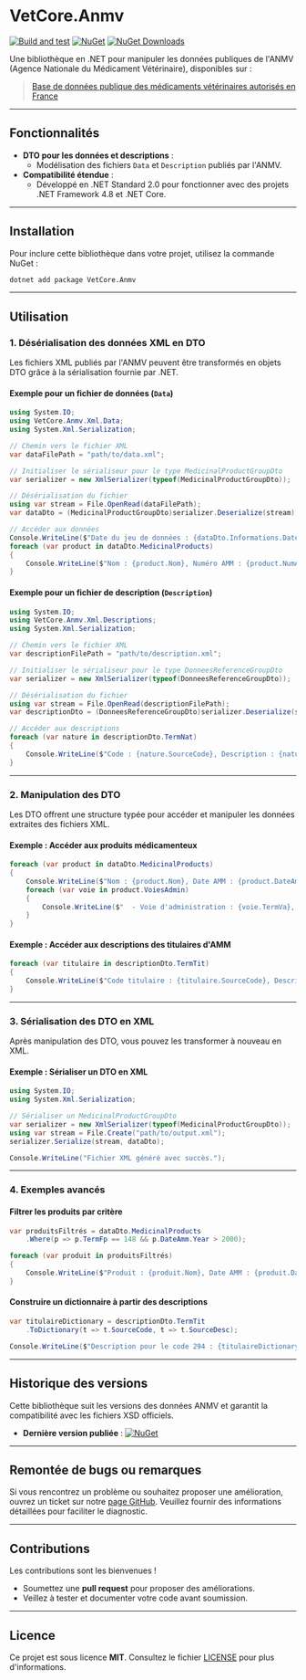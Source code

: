 # VetCore.Anmv

[![Build and test](https://github.com/CoreFactor-org/anmv/actions/workflows/dotnet-desktop.yml/badge.svg)](https://github.com/CoreFactor-org/anmv/actions/workflows/dotnet-desktop.yml)
[![NuGet](https://img.shields.io/nuget/v/VetCore.Anmv)](https://www.nuget.org/packages/VetCore.Anmv)
[![NuGet Downloads](https://img.shields.io/nuget/dt/VetCore.Anmv)](https://www.nuget.org/packages/VetCore.Anmv)

Une bibliothèque en .NET pour manipuler les données publiques de l'ANMV (Agence Nationale du Médicament Vétérinaire), disponibles sur :

> [Base de données publique des médicaments vétérinaires autorisés en France](https://www.data.gouv.fr/fr/datasets/base-de-donnees-publique-des-medicaments-veterinaires-autorises-en-france-1/)

---

## Fonctionnalités

- **DTO pour les données et descriptions** :
    - Modélisation des fichiers `Data` et `Description` publiés par l'ANMV.
- **Compatibilité étendue** :
    - Développé en .NET Standard 2.0 pour fonctionner avec des projets .NET Framework 4.8 et .NET Core.

---

## Installation

Pour inclure cette bibliothèque dans votre projet, utilisez la commande NuGet :

```bash
dotnet add package VetCore.Anmv
```

---

## Utilisation

### 1. Désérialisation des données XML en DTO

Les fichiers XML publiés par l'ANMV peuvent être transformés en objets DTO grâce à la sérialisation fournie par .NET.

#### Exemple pour un fichier de données (`Data`)

```csharp
using System.IO;
using VetCore.Anmv.Xml.Data;
using System.Xml.Serialization;

// Chemin vers le fichier XML
var dataFilePath = "path/to/data.xml";

// Initialiser le sérialiseur pour le type MedicinalProductGroupDto
var serializer = new XmlSerializer(typeof(MedicinalProductGroupDto));

// Désérialisation du fichier
using var stream = File.OpenRead(dataFilePath);
var dataDto = (MedicinalProductGroupDto)serializer.Deserialize(stream);

// Accéder aux données
Console.WriteLine($"Date du jeu de données : {dataDto.Informations.DateJeuDeDonnees}");
foreach (var product in dataDto.MedicinalProducts)
{
    Console.WriteLine($"Nom : {product.Nom}, Numéro AMM : {product.NumAmm}");
}
```

#### Exemple pour un fichier de description (`Description`)

```csharp
using System.IO;
using VetCore.Anmv.Xml.Descriptions;
using System.Xml.Serialization;

// Chemin vers le fichier XML
var descriptionFilePath = "path/to/description.xml";

// Initialiser le sérialiseur pour le type DonneesReferenceGroupDto
var serializer = new XmlSerializer(typeof(DonneesReferenceGroupDto));

// Désérialisation du fichier
using var stream = File.OpenRead(descriptionFilePath);
var descriptionDto = (DonneesReferenceGroupDto)serializer.Deserialize(stream);

// Accéder aux descriptions
foreach (var nature in descriptionDto.TermNat)
{
    Console.WriteLine($"Code : {nature.SourceCode}, Description : {nature.SourceDesc}");
}
```

---

### 2. Manipulation des DTO

Les DTO offrent une structure typée pour accéder et manipuler les données extraites des fichiers XML.

#### Exemple : Accéder aux produits médicamenteux

```csharp
foreach (var product in dataDto.MedicinalProducts)
{
    Console.WriteLine($"Nom : {product.Nom}, Date AMM : {product.DateAmm}");
    foreach (var voie in product.VoiesAdmin)
    {
        Console.WriteLine($"  - Voie d'administration : {voie.TermVa}, Espèce : {voie.TermEsp}");
    }
}
```

#### Exemple : Accéder aux descriptions des titulaires d'AMM

```csharp
foreach (var titulaire in descriptionDto.TermTit)
{
    Console.WriteLine($"Code titulaire : {titulaire.SourceCode}, Description : {titulaire.SourceDesc}");
}
```

---

### 3. Sérialisation des DTO en XML

Après manipulation des DTO, vous pouvez les transformer à nouveau en XML.

#### Exemple : Sérialiser un DTO en XML

```csharp
using System.IO;
using System.Xml.Serialization;

// Sérialiser un MedicinalProductGroupDto
var serializer = new XmlSerializer(typeof(MedicinalProductGroupDto));
using var stream = File.Create("path/to/output.xml");
serializer.Serialize(stream, dataDto);

Console.WriteLine("Fichier XML généré avec succès.");
```

---

### 4. Exemples avancés

#### Filtrer les produits par critère

```csharp
var produitsFiltrés = dataDto.MedicinalProducts
    .Where(p => p.TermFp == 148 && p.DateAmm.Year > 2000);

foreach (var produit in produitsFiltrés)
{
    Console.WriteLine($"Produit : {produit.Nom}, Date AMM : {produit.DateAmm}");
}
```

#### Construire un dictionnaire à partir des descriptions

```csharp
var titulaireDictionary = descriptionDto.TermTit
    .ToDictionary(t => t.SourceCode, t => t.SourceDesc);

Console.WriteLine($"Description pour le code 294 : {titulaireDictionary[294]}");
```

---

## Historique des versions

Cette bibliothèque suit les versions des données ANMV et garantit la compatibilité avec les fichiers XSD officiels.

- **Dernière version publiée** :
  [![NuGet](https://img.shields.io/nuget/v/VetCore.Anmv)](https://www.nuget.org/packages/VetCore.Anmv)

---

## Remontée de bugs ou remarques

Si vous rencontrez un problème ou souhaitez proposer une amélioration, ouvrez un ticket sur notre [page GitHub](https://github.com/CoreFactor-org/anmv/issues). Veuillez fournir des informations détaillées pour faciliter le diagnostic.

---

## Contributions

Les contributions sont les bienvenues !
- Soumettez une **pull request** pour proposer des améliorations.
- Veillez à tester et documenter votre code avant soumission.

---

## Licence

Ce projet est sous licence **MIT**. Consultez le fichier [LICENSE](https://github.com/CoreFactor-org/anmv/blob/main/LICENSE) pour plus d'informations.